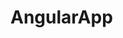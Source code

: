 # AngularApp
<!-- npm install -g @angular/cli -->
<!-- para rodar
 cd pasta/ 
 ng serve 
     -->

<!-- *Explicação* -->
<!-- 
App module: -->